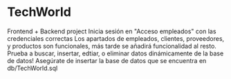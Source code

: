 # TechWorld
Frontend + Backend project
Inicia sesión en "Acceso empleados" con las credenciales correctas
Los apartados de empleados, clientes, proveedores, y productos son funcionales, más tarde se añadirá funcionalidad al resto.
Prueba a buscar, insertar, edtiar, o eliminar datos dinámicamente de la base de datos!
Asegúrate de insertar la base de datos que se encuentra en db/TechWorld.sql
